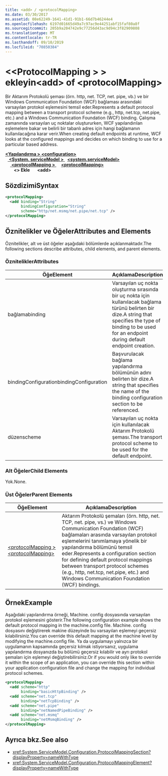 ```yaml
---
title: <add> / <protocolMapping>
ms.date: 03/30/2017
ms.assetid: 08e62249-1641-41d1-91b1-66d7b46244e4
ms.openlocfilehash: 6197d01665d49a7c97ac9e44251abf15faf80a8f
ms.sourcegitcommit: 205b9a204742e9c77256d43ac9d94c3f82909808
ms.translationtype: MT
ms.contentlocale: tr-TR
ms.lasthandoff: 09/10/2019
ms.locfileid: "70850384"
---
```

# <a name="add-of-protocolmapping"></a><span data-ttu-id="80e6b-102">\<\<ProtocolMapping > > ekleyin</span><span class="sxs-lookup"><span data-stu-id="80e6b-102">\<add> of \<protocolMapping></span></span>
<span data-ttu-id="80e6b-103">Bir Aktarım Protokolü şeması (örn. http, net. TCP, net. pipe, vb.) ve bir Windows Communication Foundation (WCF) bağlaması arasındaki varsayılan protokol eşlemesini temsil eder.</span><span class="sxs-lookup"><span data-stu-id="80e6b-103">Represents a default protocol mapping between a transport protocol scheme (e.g., http, net.tcp, net.pipe, etc.) and a Windows Communication Foundation (WCF) binding.</span></span> <span data-ttu-id="80e6b-104">Çalışma zamanında varsayılan uç noktalar oluştururken, WCF yapılandırılan eşlemelere bakar ve belirli bir tabanlı adres için hangi bağlamanın kullanılacağına karar verir.</span><span class="sxs-lookup"><span data-stu-id="80e6b-104">When creating default endpoints at runtime, WCF looks at the configured mappings and decides on which binding to use for a particular based address.</span></span>  
  
<span data-ttu-id="80e6b-105">[ **\<Yapılandırma >** ](../configuration-element.md)</span><span class="sxs-lookup"><span data-stu-id="80e6b-105">[**\<configuration>**](../configuration-element.md)</span></span>\
<span data-ttu-id="80e6b-106">&nbsp;&nbsp;[ **\<System. serviceModel >** ](system-servicemodel.md)</span><span class="sxs-lookup"><span data-stu-id="80e6b-106">&nbsp;&nbsp;[**\<system.serviceModel>**](system-servicemodel.md)</span></span>\
<span data-ttu-id="80e6b-107">&nbsp;&nbsp;&nbsp;&nbsp;[ **\<protocolMapping >** ](protocolmapping.md)</span><span class="sxs-lookup"><span data-stu-id="80e6b-107">&nbsp;&nbsp;&nbsp;&nbsp;[**\<protocolMapping>**](protocolmapping.md)</span></span>\
<span data-ttu-id="80e6b-108">&nbsp;&nbsp;&nbsp;&nbsp;&nbsp;&nbsp; **\<> Ekle**</span><span class="sxs-lookup"><span data-stu-id="80e6b-108">&nbsp;&nbsp;&nbsp;&nbsp;&nbsp;&nbsp;**\<add>**</span></span>  
  
## <a name="syntax"></a><span data-ttu-id="80e6b-109">Sözdizimi</span><span class="sxs-lookup"><span data-stu-id="80e6b-109">Syntax</span></span>  
  
```xml  
<protocolMapping>
  <add binding="String"
       bindingConfiguration="String"
       scheme="http/net.msmq/net.pipe/net.tcp" />
</protocolMapping>
```  
  
## <a name="attributes-and-elements"></a><span data-ttu-id="80e6b-110">Öznitelikler ve Öğeler</span><span class="sxs-lookup"><span data-stu-id="80e6b-110">Attributes and Elements</span></span>  
 <span data-ttu-id="80e6b-111">Öznitelikler, alt ve üst öğeler aşağıdaki bölümlerde açıklanmaktadır.</span><span class="sxs-lookup"><span data-stu-id="80e6b-111">The following sections describe attributes, child elements, and parent elements.</span></span>  
  
### <a name="attributes"></a><span data-ttu-id="80e6b-112">Öznitelikler</span><span class="sxs-lookup"><span data-stu-id="80e6b-112">Attributes</span></span>  
  
|<span data-ttu-id="80e6b-113">Öğe</span><span class="sxs-lookup"><span data-stu-id="80e6b-113">Element</span></span>|<span data-ttu-id="80e6b-114">Açıklama</span><span class="sxs-lookup"><span data-stu-id="80e6b-114">Description</span></span>|  
|-------------|-----------------|  
|<span data-ttu-id="80e6b-115">bağlama</span><span class="sxs-lookup"><span data-stu-id="80e6b-115">binding</span></span>|<span data-ttu-id="80e6b-116">Varsayılan uç nokta oluşturma sırasında bir uç nokta için kullanılacak bağlama türünü belirten bir dize.</span><span class="sxs-lookup"><span data-stu-id="80e6b-116">A string that specifies the type of binding to be used for an endpoint during default endpoint creation.</span></span>|  
|<span data-ttu-id="80e6b-117">bindingConfiguration</span><span class="sxs-lookup"><span data-stu-id="80e6b-117">bindingConfiguration</span></span>|<span data-ttu-id="80e6b-118">Başvurulacak bağlama yapılandırma bölümünün adını belirten bir dize.</span><span class="sxs-lookup"><span data-stu-id="80e6b-118">A string that specifies the name of the binding configuration section to be referenced.</span></span>|  
|<span data-ttu-id="80e6b-119">düzen</span><span class="sxs-lookup"><span data-stu-id="80e6b-119">scheme</span></span>|<span data-ttu-id="80e6b-120">Varsayılan uç nokta için kullanılacak Aktarım Protokolü şeması.</span><span class="sxs-lookup"><span data-stu-id="80e6b-120">The transport protocol scheme to be used for the default endpoint.</span></span>|  
  
### <a name="child-elements"></a><span data-ttu-id="80e6b-121">Alt Öğeler</span><span class="sxs-lookup"><span data-stu-id="80e6b-121">Child Elements</span></span>  
 <span data-ttu-id="80e6b-122">Yok.</span><span class="sxs-lookup"><span data-stu-id="80e6b-122">None.</span></span>  
  
### <a name="parent-elements"></a><span data-ttu-id="80e6b-123">Üst Öğeler</span><span class="sxs-lookup"><span data-stu-id="80e6b-123">Parent Elements</span></span>  
  
|<span data-ttu-id="80e6b-124">Öğe</span><span class="sxs-lookup"><span data-stu-id="80e6b-124">Element</span></span>|<span data-ttu-id="80e6b-125">Açıklama</span><span class="sxs-lookup"><span data-stu-id="80e6b-125">Description</span></span>|  
|-------------|-----------------|  
|[<span data-ttu-id="80e6b-126">\<protocolMapping ></span><span class="sxs-lookup"><span data-stu-id="80e6b-126">\<protocolMapping></span></span>](protocolmapping.md)|<span data-ttu-id="80e6b-127">Aktarım Protokolü şemaları (örn. http, net. TCP, net. pipe, vs.) ve Windows Communication Foundation (WCF) bağlamaları arasında varsayılan protokol eşlemelerini tanımlamaya yönelik bir yapılandırma bölümünü temsil eder.</span><span class="sxs-lookup"><span data-stu-id="80e6b-127">Represents a configuration section for defining default protocol mappings between transport protocol schemes (e.g., http, net.tcp, net.pipe, etc.) and Windows Communication Foundation (WCF) bindings.</span></span>|  
  
## <a name="example"></a><span data-ttu-id="80e6b-128">Örnek</span><span class="sxs-lookup"><span data-stu-id="80e6b-128">Example</span></span>  
 <span data-ttu-id="80e6b-129">Aşağıdaki yapılandırma örneği, Machine. config dosyasında varsayılan protokol eşlemesini gösterir.</span><span class="sxs-lookup"><span data-stu-id="80e6b-129">The following configuration example shows the default protocol mapping in the machine.config file.</span></span> <span data-ttu-id="80e6b-130">Machine. config dosyasını değiştirerek makine düzeyinde bu varsayılan eşlemeyi geçersiz kılabilirsiniz.</span><span class="sxs-lookup"><span data-stu-id="80e6b-130">You can override this default mapping at the machine level by modifying the machine.config file.</span></span> <span data-ttu-id="80e6b-131">Ya da uygulamayı yalnızca bir uygulamanın kapsamında geçersiz kılmak istiyorsanız, uygulama yapılandırma dosyanızda bu bölümü geçersiz kılabilir ve ayrı protokol şemaları için eşlemeyi değiştirebilirsiniz.</span><span class="sxs-lookup"><span data-stu-id="80e6b-131">Or if you would only like to override it within the scope of an application, you can override this section within your application configuration file and change the mapping for individual protocol schemes.</span></span>  
  
```xml  
<protocolMapping>
  <add scheme="http"
       binding="basicHttpBinding" />
  <add scheme="net.tcp"
       binding="netTcpBinding" />
  <add scheme="net.pipe"
       binding="netNamedPipeBinding" />
  <add scheme="net.msmq"
       binding="netMsmqBinding" />
</protocolMapping>
```  
  
## <a name="see-also"></a><span data-ttu-id="80e6b-132">Ayrıca bkz.</span><span class="sxs-lookup"><span data-stu-id="80e6b-132">See also</span></span>

- <xref:System.ServiceModel.Configuration.ProtocolMappingSection?displayProperty=nameWithType>
- <xref:System.ServiceModel.Configuration.ProtocolMappingElement?displayProperty=nameWithType>
